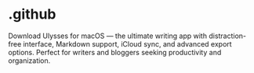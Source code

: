 # .github
Download Ulysses for macOS — the ultimate writing app with distraction-free interface, Markdown support, iCloud sync, and advanced export options. Perfect for writers and bloggers seeking productivity and organization.
